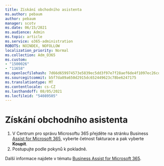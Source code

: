 ```yaml
---
title: Získání obchodního asistenta
ms.author: pebaum
author: pebaum
manager: scotv
ms.date: 06/15/2021
ms.audience: Admin
ms.topic: article
ms.service: o365-administration
ROBOTS: NOINDEX, NOFOLLOW
localization_priority: Normal
ms.collection: Adm_O365
ms.custom:
- "1500026"
- "11658"
ms.openlocfilehash: 7d66d659974573e5839ec5dd3f97e7f28aef6de4f1097ec26cd3df9b00495de5
ms.sourcegitcommit: b5f7da89a650d2915dc652449623c78be6247175
ms.translationtype: MT
ms.contentlocale: cs-CZ
ms.lasthandoff: 08/05/2021
ms.locfileid: "54089505"
---
```

# <a name="get-business-assist"></a>Získání obchodního asistenta

1. V Centrum pro správu Microsoftu 365 přejděte na stránku Business [Assist for Microsoft 365](https://go.microsoft.com/fwlink/p/?linkid=2158423), vyberte četnost fakturace a pak vyberte **Koupit**.
2. Postupujte podle pokynů k pokladně.

Další informace najdete v tématu [Business Assist for Microsoft 365](/microsoft-365/admin/misc/business-assist).